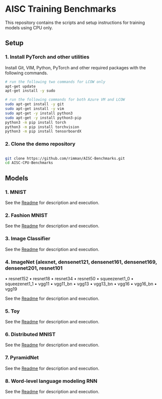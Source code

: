 # AISC Training Benchmarks

This repository contains the scripts and setup instructions for training models using CPU only.

## Setup

### 1. Install PyTorch and other utilities

Install Git, VIM, Python, PyTorch and other required packages with the following commands.

```bash
# run the following two commands for LCOW only
apt-get update
apt-get install -y sudo

# run the following commands for both Azure VM and LCOW
sudo apt-get install -y git
sudo apt-get install -y vim
sudo apt-get -y install python3
sudo apt-get -y install python3-pip
python3 -m pip install torch
python3 -m pip install torchvision
python3 -m pip install tensorboardX

```

### 2. Clone the demo repository

```bash

git clone https://github.com/rimman/AISC-Benchmarks.git
cd AISC-CPU-Benchmarks
```

## Models

### 1. MNIST

See the [Readme](mnist/README.md) for description and execution.

### 2. Fashion MNIST

See the [Readme](fashion_mnist/README.md) for description and execution.

### 3. Image Classifier

See the [Readme](classifier/README.md) for description and execution.

### 4. ImageNet (alexnet, densenet121, densenet161, densenet169, densenet201, resnet101 
•	resnet152 
•	resnet18 
•	resnet34 
•	resnet50 
•	squeezenet1_0 
•	squeezenet1_1 
•	vgg11
•	vgg11_bn 
•	vgg13 
•	vgg13_bn 
•	vgg16 
•	vgg16_bn 
•	vgg19 

See the [Readme](imagenet/README.md) for description and execution.

### 5. Toy

See the [Readme](toy/README.md) for description and execution.

### 6. Distributed MNIST

See the [Readme](distributed_mnist/README.md) for description and execution.

### 7. PyramidNet

See the [Readme](pyramid_net/README.md) for description and execution.

### 8. Word-level language modeling RNN

See the [Readme](word_language_model/README.md) for description and execution.
